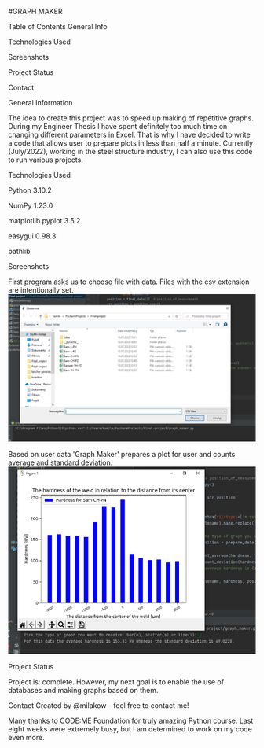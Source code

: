 #GRAPH MAKER

Table of Contents
  General Info
  
  Technologies Used
  
  Screenshots
  
  Project Status
  
  Contact
  


General Information

The idea to create this project was to speed up making of repetitive graphs. During my Engineer Thesis I have spent definitely too much time on changing different parameters in Excel. That is why I have decided to write a code that allows user to prepare plots in less than half a minute.
Currently (July/2022), working in the steel structure industry, I can also use this code to run various projects.

Technologies Used

  Python 3.10.2
  
  NumPy 1.23.0
  
  matplotlib.pyplot 3.5.2
  
  easygui 0.98.3
  
  pathlib
  



Screenshots

First program asks us to choose file with data. Files with the csv extension are intentionally set. 
![img.png](img.png)

Based on user data 'Graph Maker' prepares a plot for user and counts average and standard deviation.
![img_2.png](img_2.png)



Project Status

Project is: complete.
However, my next goal is to enable the use of databases and making graphs based on them.


Contact
Created by @milakow - feel free to contact me!

Many thanks to CODE:ME Foundation for truly amazing Python course. 
Last eight weeks were extremely busy, but I am determined to work on my code even more.
